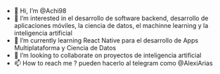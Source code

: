 - 👋 Hi, I’m @Achi98
- 👀 I’m interested in el desarrollo de software backend,  desarrollo de aplicaciones móviles, la ciencia de datos, el machinne learning y  la inteligencia artificial
- 🌱 I’m currently learning React Native para el desarrollo de Apps Multiplataforma y Ciencia de Datos
- 💞️ I’m looking to collaborate on  proyectos de inteligencia artificial
- 📫 How to reach me ? pueden hacerlo al telegram  como @AlexiArias
<!---
Achi98/Achi98 is a ✨ special ✨ repository because its `README.md` (this file) appears on your GitHub profile.
You can click the Preview link to take a look at your changes.
--->
